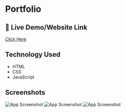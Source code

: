 
# Portfolio


## 🔗 Live Demo/Website Link
[ Click Here ](https://aman4uas.github.io/Simon-Game/)




## Technology Used
- HTML
- CSS
- JavaScript


## Screenshots

![App Screenshot](https://firebasestorage.googleapis.com/v0/b/github-resume-others.appspot.com/o/GitHub%2FSimon_Game%20-%201.png?alt=media&token=9b56bd92-acd0-4ea2-aa1f-78ade5e38454)
![App Screenshot](https://firebasestorage.googleapis.com/v0/b/github-resume-others.appspot.com/o/GitHub%2FSimon%20Game%20-%202.png?alt=media&token=e0fb8e7f-ab32-4e2d-9ecb-f669556db77e)
![App Screenshot](https://firebasestorage.googleapis.com/v0/b/github-resume-others.appspot.com/o/GitHub%2FSimon%20Game%20-%203.png?alt=media&token=22de14c3-9b92-42a8-93e9-2f7a2dcd8fba)
